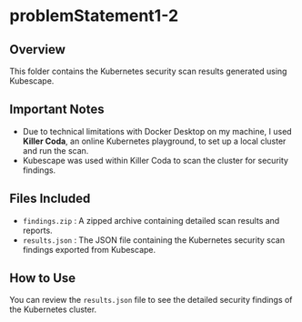 # problemStatement1-2
## Overview

This folder contains the Kubernetes security scan results generated using Kubescape.

## Important Notes

- Due to technical limitations with Docker Desktop on my machine, I used **Killer Coda**, an online Kubernetes playground, to set up a local cluster and run the scan.
- Kubescape was used within Killer Coda to scan the cluster for security findings.

## Files Included

- `findings.zip` : A zipped archive containing detailed scan results and reports.
- `results.json` : The JSON file containing the Kubernetes security scan findings exported from Kubescape.

## How to Use

You can review the `results.json` file to see the detailed security findings of the Kubernetes cluster.
